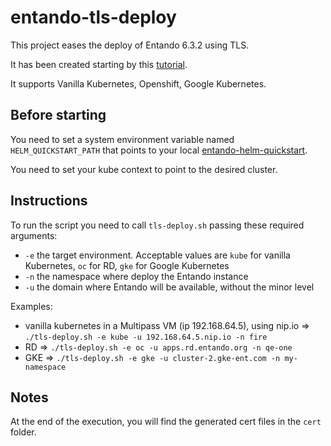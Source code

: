 # entando-tls-deploy

This project eases the deploy of Entando 6.3.2 using TLS.

It has been created starting by this [tutorial](https://github.com/entando-k8s/entando-helm-quickstart/tree/v6.3.2).

It supports Vanilla Kubernetes, Openshift, Google Kubernetes.

## Before starting

You need to set a system environment variable named `HELM_QUICKSTART_PATH` that points to your local [entando-helm-quickstart](https://github.com/entando-k8s/entando-helm-quickstart/).

You need to set your kube context to point to the desired cluster.

## Instructions

To run the script you need to call `tls-deploy.sh` passing these required arguments:

- `-e` the target environment. Acceptable values are `kube` for vanilla Kubernetes, `oc` for RD, `gke` for Google Kubernetes
- `-n` the namespace where deploy the Entando instance
- `-u` the domain where Entando will be available, without the minor level

Examples:

- vanilla kubernetes in a Multipass VM (ip 192.168.64.5), using nip.io => `./tls-deploy.sh -e kube -u 192.168.64.5.nip.io -n fire`
- RD => `./tls-deploy.sh -e oc -u apps.rd.entando.org -n qe-one`
- GKE => `./tls-deploy.sh -e gke -u cluster-2.gke-ent.com -n my-namespace`

## Notes

At the end of the execution, you will find the generated cert files in the `cert` folder.
